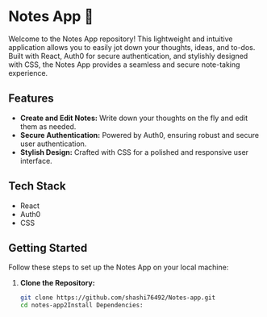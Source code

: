 # Notes App 📝

Welcome to the Notes App repository! This lightweight and intuitive application allows you to easily jot down your thoughts, ideas, and to-dos. Built with React, Auth0 for secure authentication, and stylishly designed with CSS, the Notes App provides a seamless and secure note-taking experience.

## Features

- **Create and Edit Notes:** Write down your thoughts on the fly and edit them as needed.
- **Secure Authentication:** Powered by Auth0, ensuring robust and secure user authentication.
- **Stylish Design:** Crafted with CSS for a polished and responsive user interface.

## Tech Stack

- React
- Auth0
- CSS

## Getting Started

Follow these steps to set up the Notes App on your local machine:

1. **Clone the Repository:**
   ```bash
   git clone https://github.com/shashi76492/Notes-app.git
   cd notes-app2Install Dependencies:
